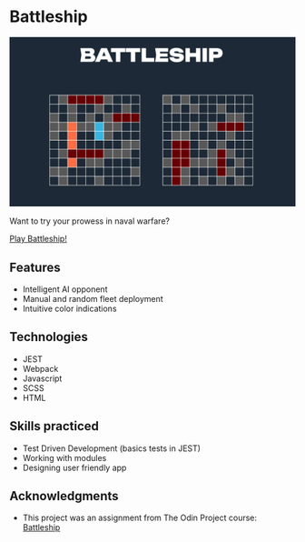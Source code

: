 # Battleship

![interface](./src/img/screenshot.png)

Want to try your prowess in naval warfare?

[Play Battleship!](https://mrzadzinski.github.io/battleship/)

## Features
* Intelligent AI opponent
* Manual and random fleet deployment
* Intuitive color indications

## Technologies
* JEST
* Webpack
* Javascript
* SCSS
* HTML

## Skills practiced
* Test Driven Development (basics tests in JEST)
* Working with modules
* Designing user friendly app


## Acknowledgments
* This project was an assignment from The Odin Project course: [Battleship](https://www.theodinproject.com/lessons/node-path-javascript-battleship)